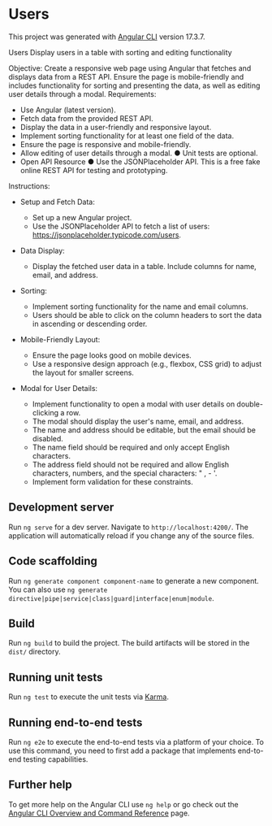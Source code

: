 # Users

This project was generated with [Angular CLI](https://github.com/angular/angular-cli) version 17.3.7.

Users
Display users in a table with sorting and editing functionality

Objective: Create a responsive web page using Angular that fetches and displays data from a REST API. Ensure the page is mobile-friendly and includes functionality for sorting and presenting the data, as well as editing user details through a modal. Requirements:
- Use Angular (latest version). 
- Fetch data from the provided REST API. 
- Display the data in a user-friendly and responsive layout. 
- Implement sorting functionality for at least one field of the data. 
- Ensure the page is responsive and mobile-friendly. 
- Allow editing of user details through a modal. ● Unit tests are optional. 
- Open API Resource ● Use the JSONPlaceholder API. This is a free fake online REST API for testing and prototyping.

Instructions: 
- Setup and Fetch Data: 
    - Set up a new Angular project. 
    - Use the JSONPlaceholder API to fetch a list of users: https://jsonplaceholder.typicode.com/users.

- Data Display: 
    - Display the fetched user data in a table. Include columns for name, email, and address.

- Sorting: 
    - Implement sorting functionality for the name and email columns. 
    - Users should be able to click on the column headers to sort the data in ascending or descending order.

- Mobile-Friendly Layout: 
    - Ensure the page looks good on mobile devices. 
    - Use a responsive design approach (e.g., flexbox, CSS grid) to adjust the layout for smaller screens.

- Modal for User Details: 
    - Implement functionality to open a modal with user details on double-clicking a row. 
    - The modal should display the user's name, email, and address. 
    - The name and address should be editable, but the email should be disabled. 
    - The name field should be required and only accept English characters. 
    - The address field should not be required and allow English characters, numbers, and the special characters: " , - '. 
    - Implement form validation for these constraints.

## Development server

Run `ng serve` for a dev server. Navigate to `http://localhost:4200/`. The application will automatically reload if you change any of the source files.

## Code scaffolding

Run `ng generate component component-name` to generate a new component. You can also use `ng generate directive|pipe|service|class|guard|interface|enum|module`.

## Build

Run `ng build` to build the project. The build artifacts will be stored in the `dist/` directory.

## Running unit tests

Run `ng test` to execute the unit tests via [Karma](https://karma-runner.github.io).

## Running end-to-end tests

Run `ng e2e` to execute the end-to-end tests via a platform of your choice. To use this command, you need to first add a package that implements end-to-end testing capabilities.

## Further help

To get more help on the Angular CLI use `ng help` or go check out the [Angular CLI Overview and Command Reference](https://angular.io/cli) page.
